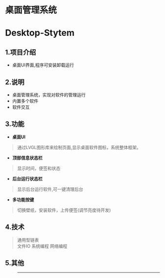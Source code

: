 # 桌面管理系统
# Desktop-Stytem
## 1.项目介绍
 * 桌面UI界面,程序可安装卸载运行
## 2.说明
*  桌面管理系统，实现对软件的管理运行
*  内置多个软件
*  软件交互
## 3.功能
  * __桌面UI__
  > 通过LVGL图形库来绘制页面,显示桌面软件图标，系统整体框架。
  * __顶部信息状态栏__
  > 显示时间，便签和状态
  * __后台运行状态栏__
  > 显示后台运行软件,可一键清理后台
   * __多功能按键__
  > 切换壁纸，安装软件，上传便签(调节亮度待开发)
## 4.技术
  >通用型链表  
  >文件IO
  >系统编程
  >网络编程
## 5.其他
  >----------------
